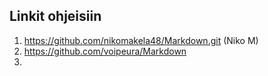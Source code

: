## Linkit ohjeisiin  
1. https://github.com/nikomakela48/Markdown.git (Niko M)    
2. https://github.com/voipeura/Markdown
3.
